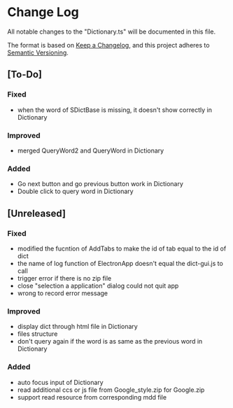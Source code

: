 # Change Log

All notable changes to the "Dictionary.ts" will be documented in this file.

The format is based on [Keep a Changelog](https://keepachangelog.com/en/1.0.0/), and this project adheres to [Semantic Versioning](https://semver.org/spec/v2.0.0.html).

## [To-Do]

### Fixed

- when the word of SDictBase is missing, it doesn't show correctly in Dictionary

### Improved

- merged QueryWord2 and QueryWord in Dictionary

### Added

- Go next button and go previous button work in Dictionary
- Double click to query word in Dictionary

## [Unreleased]

### Fixed

- modified the fucntion of AddTabs to make the id of tab equal to the id of dict
- the name of log function of ElectronApp doesn't equal the dict-gui.js to call
- trigger error if there is no zip file
- close "selection a application" dialog could not quit app
- wrong to record error message

### Improved

- display dict through html file in Dictionary
- files structure
- don't query again if the word is as same as the previous word in Dictionary

### Added

- auto focus input of Dictionary
- read additional ccs or js file from Google_style.zip for Google.zip
- support read resource from corresponding mdd file